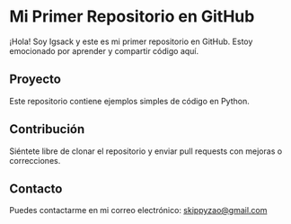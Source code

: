 # Mi Primer Repositorio en GitHub

¡Hola! Soy Igsack y este es mi primer repositorio en GitHub. Estoy emocionado por aprender y compartir código aquí.

## Proyecto

Este repositorio contiene ejemplos simples de código en Python.

## Contribución

Siéntete libre de clonar el repositorio y enviar pull requests con mejoras o correcciones.

## Contacto

Puedes contactarme en mi correo electrónico: skippyzao@gmail.com